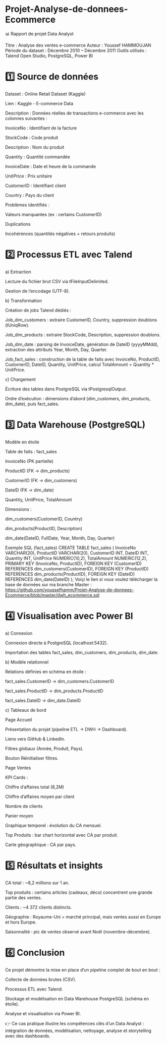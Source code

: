 # Projet-Analyse-de-donnees-Ecommerce

📊 Rapport de projet Data Analyst

Titre : Analyse des ventes e-commerce
Auteur : Youssef HAMMOUJAN
Période du dataset : Décembre 2010 – Décembre 2011
Outils utilisés : Talend Open Studio, PostgreSQL, Power BI

# 1️⃣ Source de données

Dataset : Online Retail Dataset (Kaggle)

Lien : Kaggle - E-commerce Data

Description : Données réelles de transactions e-commerce avec les colonnes suivantes :

InvoiceNo : Identifiant de la facture

StockCode : Code produit

Description : Nom du produit

Quantity : Quantité commandée

InvoiceDate : Date et heure de la commande

UnitPrice : Prix unitaire

CustomerID : Identifiant client

Country : Pays du client

Problèmes identifiés :

Valeurs manquantes (ex : certains CustomerID)

Duplications

Incohérences (quantités négatives = retours produits)

# 2️⃣ Processus ETL avec Talend

a) Extraction

Lecture du fichier brut CSV via tFileInputDelimited.

Gestion de l’encodage (UTF-8).

b) Transformation

Création de jobs Talend dédiés :

Job_dim_customers : extraire CustomerID, Country, suppression doublons (tUniqRow).

Job_dim_products : extraire StockCode, Description, suppression doublons.

Job_dim_date : parsing de InvoiceDate, génération de DateID (yyyyMMdd), extraction des attributs Year, Month, Day, Quarter.

Job_fact_sales : construction de la table de faits avec InvoiceNo, ProductID, CustomerID, DateID, Quantity, UnitPrice, calcul TotalAmount = Quantity * UnitPrice.

c) Chargement

Écriture des tables dans PostgreSQL via tPostgresqlOutput.

Ordre d’exécution : dimensions d’abord (dim_customers, dim_products, dim_date), puis fact_sales.

# 3️⃣ Data Warehouse (PostgreSQL)

Modèle en étoile

Table de faits : fact_sales

InvoiceNo (PK partielle)

ProductID (FK → dim_products)

CustomerID (FK → dim_customers)

DateID (FK → dim_date)

Quantity, UnitPrice, TotalAmount

Dimensions :

dim_customers(CustomerID, Country)

dim_products(ProductID, Description)

dim_date(DateID, FullDate, Year, Month, Day, Quarter)

Exemple SQL (fact_sales)
CREATE TABLE fact_sales (
    InvoiceNo VARCHAR(20),
    ProductID VARCHAR(20),
    CustomerID INT,
    DateID INT,
    Quantity INT,
    UnitPrice NUMERIC(10,2),
    TotalAmount NUMERIC(12,2),
    PRIMARY KEY (InvoiceNo, ProductID),
    FOREIGN KEY (CustomerID) REFERENCES dim_customers(CustomerID),
    FOREIGN KEY (ProductID) REFERENCES dim_products(ProductID),
    FOREIGN KEY (DateID) REFERENCES dim_date(DateID)
);
Voiçi le lien si vous voulez télécharger la base de données sur ma branche Master : https://github.com/youssefhamm/Projet-Analyse-de-donnees-Ecommerce/blob/master/dwh_ecommerce.sql

# 4️⃣ Visualisation avec Power BI

a) Connexion

Connexion directe à PostgreSQL (localhost:5432).

Importation des tables fact_sales, dim_customers, dim_products, dim_date.

b) Modèle relationnel

Relations définies en schéma en étoile :

fact_sales.CustomerID → dim_customers.CustomerID

fact_sales.ProductID → dim_products.ProductID

fact_sales.DateID → dim_date.DateID

c) Tableaux de bord

Page Accueil

Présentation du projet (pipeline ETL → DWH → Dashboard).

Liens vers GitHub & LinkedIn.

Filtres globaux (Année, Produit, Pays).

Bouton Réinitialiser filtres.

Page Ventes

KPI Cards :

Chiffre d’affaires total (8,2M)

Chiffre d’affaires moyen par client

Nombre de clients

Panier moyen

Graphique temporel : évolution du CA mensuel.

Top Produits : bar chart horizontal avec CA par produit.

Carte géographique : CA par pays.

# 5️⃣ Résultats et insights

CA total : ~8,2 millions sur 1 an.

Top produits : certains articles (cadeaux, déco) concentrent une grande partie des ventes.

Clients : ~4 372 clients distincts.

Géographie : Royaume-Uni = marché principal, mais ventes aussi en Europe et hors Europe.

Saisonnalité : pic de ventes observé avant Noël (novembre-décembre).

# 6️⃣ Conclusion

Ce projet démontre la mise en place d’un pipeline complet de bout en bout :

Collecte de données brutes (CSV).

Processus ETL avec Talend.

Stockage et modélisation en Data Warehouse PostgreSQL (schéma en étoile).

Analyse et visualisation via Power BI.

👉 Ce cas pratique illustre les compétences clés d’un Data Analyst : intégration de données, modélisation, nettoyage, analyse et storytelling avec des dashboards.
